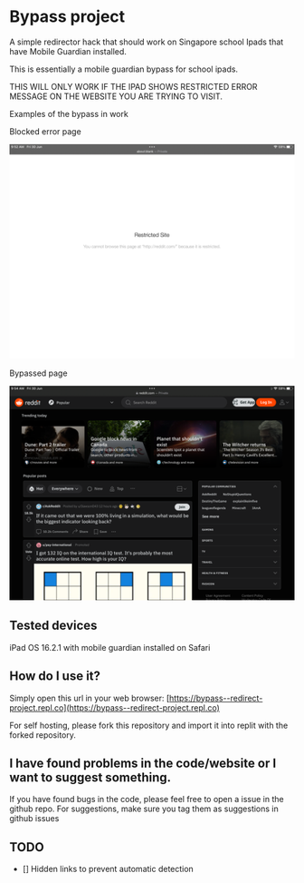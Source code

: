 # Bypass project

A simple redirector hack that should work on Singapore school Ipads that have Mobile Guardian installed.

This is essentially a mobile guardian bypass for school ipads.

THIS WILL ONLY WORK IF THE IPAD SHOWS RESTRICTED ERROR MESSAGE ON THE WEBSITE YOU ARE TRYING TO VISIT.

Examples of the bypass in work

Blocked error page

<img src="images/blocked.png" alt="image of a blocked page">

Bypassed page

<img src="images/unblocked.png" alt="image of reddit being unblocked">

## Tested devices

iPad OS 16.2.1 with mobile guardian installed on Safari 

## How do I use it?

Simply open this url in your web browser: [https://bypass--redirect-project.repl.co](https://bypass--redirect-project.repl.co)

For self hosting, please fork this repository and import it into replit with the forked repository.

## I have found problems in the code/website or I want to suggest something.

If you have found bugs in the code, please feel free to open a issue in the github repo.
For suggestions, make sure you tag them as suggestions in github issues

## TODO
- [] Hidden links to prevent automatic detection
